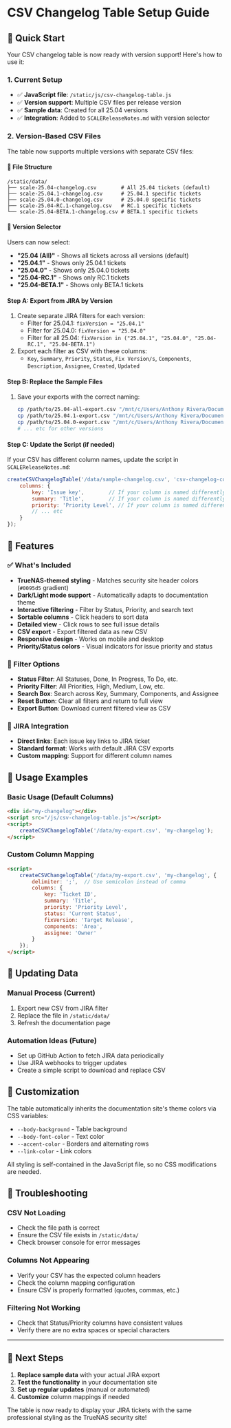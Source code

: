 # CSV Changelog Table Setup Guide

## 🚀 Quick Start

Your CSV changelog table is now ready with version support! Here's how to use it:

### 1. **Current Setup**
- ✅ **JavaScript file**: `/static/js/csv-changelog-table.js`
- ✅ **Version support**: Multiple CSV files per release version
- ✅ **Sample data**: Created for all 25.04 versions
- ✅ **Integration**: Added to `SCALEReleaseNotes.md` with version selector

### 2. **Version-Based CSV Files**

The table now supports multiple versions with separate CSV files:

#### **📁 File Structure**
```
/static/data/
├── scale-25.04-changelog.csv        # All 25.04 tickets (default)
├── scale-25.04.1-changelog.csv      # 25.04.1 specific tickets  
├── scale-25.04.0-changelog.csv      # 25.04.0 specific tickets
├── scale-25.04-RC.1-changelog.csv   # RC.1 specific tickets
└── scale-25.04-BETA.1-changelog.csv # BETA.1 specific tickets
```

#### **🎯 Version Selector**
Users can now select:
- **"25.04 (All)"** - Shows all tickets across all versions (default)
- **"25.04.1"** - Shows only 25.04.1 tickets
- **"25.04.0"** - Shows only 25.04.0 tickets  
- **"25.04-RC.1"** - Shows only RC.1 tickets
- **"25.04-BETA.1"** - Shows only BETA.1 tickets

#### **Step A: Export from JIRA by Version**
1. Create separate JIRA filters for each version:
   - Filter for 25.04.1: `fixVersion = "25.04.1"`
   - Filter for 25.04.0: `fixVersion = "25.04.0"`
   - Filter for all 25.04: `fixVersion in ("25.04.1", "25.04.0", "25.04-RC.1", "25.04-BETA.1")`
2. Export each filter as CSV with these columns:
   - `Key`, `Summary`, `Priority`, `Status`, `Fix Version/s`, `Components`, `Description`, `Assignee`, `Created`, `Updated`

#### **Step B: Replace the Sample Files**
1. Save your exports with the correct naming:
   ```bash
   cp /path/to/25.04-all-export.csv "/mnt/c/Users/Anthony Rivera/Documents/GitHub/documentation/static/data/scale-25.04-changelog.csv"
   cp /path/to/25.04.1-export.csv "/mnt/c/Users/Anthony Rivera/Documents/GitHub/documentation/static/data/scale-25.04.1-changelog.csv"
   cp /path/to/25.04.0-export.csv "/mnt/c/Users/Anthony Rivera/Documents/GitHub/documentation/static/data/scale-25.04.0-changelog.csv"
   # ... etc for other versions
   ```

#### **Step C: Update the Script (if needed)**
If your CSV has different column names, update the script in `SCALEReleaseNotes.md`:

```javascript
createCSVChangelogTable('/data/sample-changelog.csv', 'csv-changelog-container', {
    columns: {
        key: 'Issue key',        // If your column is named differently
        summary: 'Title',        // If your column is named differently  
        priority: 'Priority Level', // If your column is named differently
        // ... etc
    }
});
```

## 🎨 **Features**

### **✅ What's Included**
- **TrueNAS-themed styling** - Matches security site header colors (`#0095d5` gradient)
- **Dark/Light mode support** - Automatically adapts to documentation theme
- **Interactive filtering** - Filter by Status, Priority, and search text
- **Sortable columns** - Click headers to sort data
- **Detailed view** - Click rows to see full issue details
- **CSV export** - Export filtered data as new CSV
- **Responsive design** - Works on mobile and desktop
- **Priority/Status colors** - Visual indicators for issue priority and status

### **🎯 Filter Options**
- **Status Filter**: All Statuses, Done, In Progress, To Do, etc.
- **Priority Filter**: All Priorities, High, Medium, Low, etc.  
- **Search Box**: Search across Key, Summary, Components, and Assignee
- **Reset Button**: Clear all filters and return to full view
- **Export Button**: Download current filtered view as CSV

### **🔗 JIRA Integration**
- **Direct links**: Each issue key links to JIRA ticket
- **Standard format**: Works with default JIRA CSV exports
- **Custom mapping**: Support for different column names

## 📝 **Usage Examples**

### **Basic Usage (Default Columns)**
```html
<div id="my-changelog"></div>
<script src="/js/csv-changelog-table.js"></script>
<script>
    createCSVChangelogTable('/data/my-export.csv', 'my-changelog');
</script>
```

### **Custom Column Mapping**
```html
<script>
    createCSVChangelogTable('/data/my-export.csv', 'my-changelog', {
        delimiter: ';',  // Use semicolon instead of comma
        columns: {
            key: 'Ticket ID',
            summary: 'Title',
            priority: 'Priority Level',
            status: 'Current Status',
            fixVersion: 'Target Release',
            components: 'Area',
            assignee: 'Owner'
        }
    });
</script>
```

## 🔄 **Updating Data**

### **Manual Process** (Current)
1. Export new CSV from JIRA filter
2. Replace the file in `/static/data/`
3. Refresh the documentation page

### **Automation Ideas** (Future)
- Set up GitHub Action to fetch JIRA data periodically
- Use JIRA webhooks to trigger updates
- Create a simple script to download and replace CSV

## 🎨 **Customization**

The table automatically inherits the documentation site's theme colors via CSS variables:
- `--body-background` - Table background
- `--body-font-color` - Text color  
- `--accent-color` - Borders and alternating rows
- `--link-color` - Link colors

All styling is self-contained in the JavaScript file, so no CSS modifications are needed.

## 🐛 **Troubleshooting**

### **CSV Not Loading**
- Check the file path is correct
- Ensure the CSV file exists in `/static/data/`
- Check browser console for error messages

### **Columns Not Appearing**
- Verify your CSV has the expected column headers
- Check the column mapping configuration
- Ensure CSV is properly formatted (quotes, commas, etc.)

### **Filtering Not Working**
- Check that Status/Priority columns have consistent values
- Verify there are no extra spaces or special characters

---

## 🎯 **Next Steps**

1. **Replace sample data** with your actual JIRA export
2. **Test the functionality** in your documentation site
3. **Set up regular updates** (manual or automated)
4. **Customize** column mappings if needed

The table is now ready to display your JIRA tickets with the same professional styling as the TrueNAS security site!